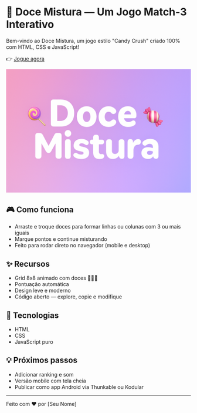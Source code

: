 # 🍬 Doce Mistura — Um Jogo Match-3 Interativo

Bem-vindo ao Doce Mistura, um jogo estilo "Candy Crush" criado 100% com HTML, CSS e JavaScript!

👉 [Jogue agora](https://seunome.github.io/doce-mistura)

![Doce Mistura - preview](assets/capa-doce-mistura.png)

## 🎮 Como funciona

- Arraste e troque doces para formar linhas ou colunas com 3 ou mais iguais
- Marque pontos e continue misturando
- Feito para rodar direto no navegador (mobile e desktop)

## ✨ Recursos

- Grid 8x8 animado com doces 🍭🍬🍫
- Pontuação automática
- Design leve e moderno
- Código aberto — explore, copie e modifique

## 🚀 Tecnologias

- HTML
- CSS
- JavaScript puro

## 💡 Próximos passos

- Adicionar ranking e som
- Versão mobile com tela cheia
- Publicar como app Android via Thunkable ou Kodular

---

Feito com ❤️ por [Seu Nome]

